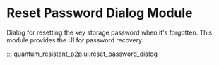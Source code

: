 # Reset Password Dialog Module

Dialog for resetting the key storage password when it's forgotten. This module provides the UI for password recovery.

::: quantum_resistant_p2p.ui.reset_password_dialog